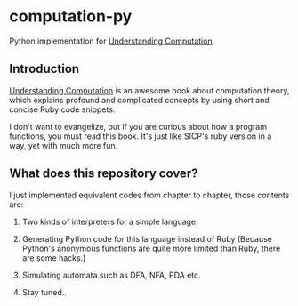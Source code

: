 # computation-py
Python implementation for [Understanding Computation](http://computationbook.com/).

## Introduction
[Understanding Computation](http://computationbook.com/) is an awesome book about computation theory, which explains profound and complicated concepts by using short and concise Ruby code snippets.

I don't want to evangelize, but if you are curious about how a program functions, you must read this book. It's just like SICP's ruby version in a way, yet with much more fun.

## What does this repository cover?
I just implemented equivalent codes from chapter to chapter, those contents are:

1. Two kinds of interpreters for a simple language.

2. Generating Python code for this language instead of Ruby (Because Python's anonymous functions are quite more limited than Ruby, there are some hacks.)

3. Simulating automata such as DFA, NFA, PDA etc.  

4. Stay tuned..
